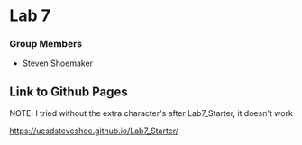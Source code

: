 # Lab 7

### Group Members
- Steven Shoemaker

## Link to Github Pages
NOTE: I tried without the extra character's after Lab7_Starter, it doesn't work

https://ucsdsteveshoe.github.io/Lab7_Starter/
